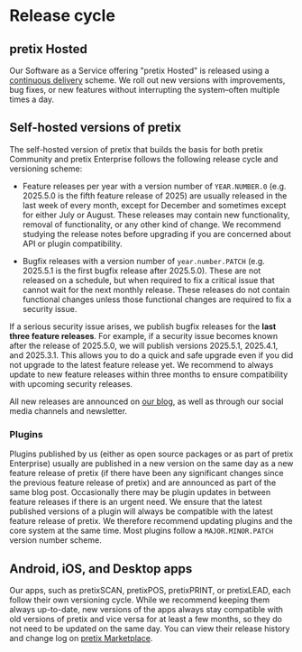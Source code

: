 # Release cycle

## pretix Hosted

<!-- md:hosted -->

Our Software as a Service offering "pretix Hosted" is released using a [continuous delivery](https://en.wikipedia.org/wiki/Continuous_delivery) scheme.
We roll out new versions with improvements, bug fixes, or new features without interrupting the system–often multiple times a day.

## Self-hosted versions of pretix

<!-- md:community -->
<!-- md:enterprise -->

The self-hosted version of pretix that builds the basis for both pretix Community and pretix Enterprise follows the following release cycle and versioning scheme:

- Feature releases per year with a version number of ``YEAR.NUMBER.0`` (e.g. 2025.5.0 is the fifth feature release of 2025) are usually released in the last week of every month, except for December and sometimes except for either July or August.
  These releases may contain new functionality, removal of functionality, or any other kind of change.
  We recommend studying the release notes before upgrading if you are concerned about API or plugin compatibility.

- Bugfix releases with a version number of ``year.number.PATCH`` (e.g. 2025.5.1 is the first bugfix release after 2025.5.0).
  These are not released on a schedule, but when required to fix a critical issue that cannot wait for the next monthly release.
  These releases do not contain functional changes unless those functional changes are required to fix a security issue.

If a serious security issue arises, we publish bugfix releases for the **last three feature releases**.
For example, if a security issue becomes known after the release of 2025.5.0, we will publish versions 2025.5.1, 2025.4.1, and 2025.3.1.
This allows you to do a quick and safe upgrade even if you did not upgrade to the latest feature release yet.
We recommend to always update to new feature releases within three months to ensure compatibility with upcoming security releases.

All new releases are announced on [our blog](https://pretix.eu/about/en/blog/), as well as through our social media channels and newsletter.

### Plugins

Plugins published by us (either as open source packages or as part of pretix Enterprise) usually are published in a new version on the same day as a new feature release of pretix (if there have been any significant changes since the previous feature release of pretix) and are announced as part of the same blog post.
Occasionally there may be plugin updates in between feature releases if there is an urgent need.
We ensure that the latest published versions of a plugin will always be compatible with the latest feature release of pretix.
We therefore recommend updating plugins and the core system at the same time.
Most plugins follow a ``MAJOR.MINOR.PATCH`` version number scheme.

## Android, iOS, and Desktop apps

Our apps, such as pretixSCAN, pretixPOS, pretixPRINT, or pretixLEAD, each follow their own versioning cycle.
While we recommend keeping them always up-to-date, new versions of the apps always stay compatible with old versions of pretix and vice versa for at least a few months, so they do not need to be updated on the same day.
You can view their release history and change log on [pretix Marketplace](https://marketplace.pretix.eu/categories/12/).